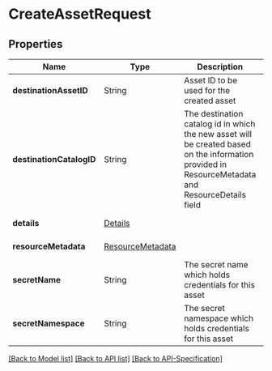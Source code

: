 # CreateAssetRequest

## Properties
Name | Type | Description | Notes
------------ | ------------- | ------------- | -------------
**destinationAssetID** | String | Asset ID to be used for the created asset | [optional] [default: null]
**destinationCatalogID** | String | The destination catalog id in which the new asset will be created based on the information provided in ResourceMetadata and ResourceDetails field | [default: null]
**details** | [Details](../Details) |  | [default: null]
**resourceMetadata** | [ResourceMetadata](../ResourceMetadata) |  | [default: null]
**secretName** | String | The secret name which holds credentials for this asset | [optional] [default: null]
**secretNamespace** | String | The secret namespace which holds credentials for this asset | [optional] [default: null]

[[Back to Model list]](../README.md#documentation-for-models) [[Back to API list]](../README.md#documentation-for-api-endpoints) [[Back to API-Specification]](../README.md)

